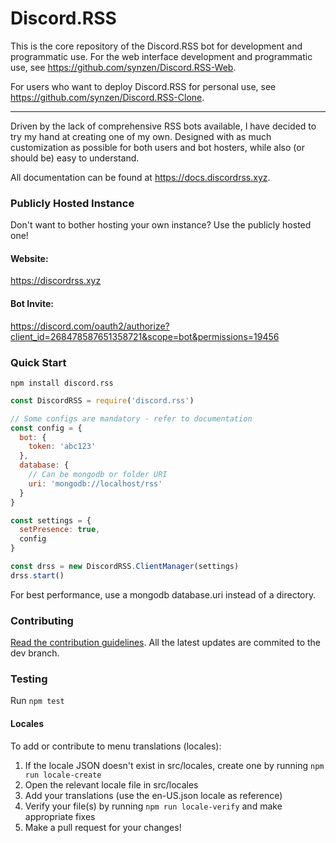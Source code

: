# Discord.RSS

This is the core repository of the Discord.RSS bot for development and programmatic use. For the web interface development and programmatic use, see https://github.com/synzen/Discord.RSS-Web.

For users who want to deploy Discord.RSS for personal use, see https://github.com/synzen/Discord.RSS-Clone.

***

Driven by the lack of comprehensive RSS bots available, I have decided to try my hand at creating one of my own. Designed with as much customization as possible for both users and bot hosters, while also (or should be) easy to understand.

All documentation can be found at https://docs.discordrss.xyz.

### Publicly Hosted Instance

Don't want to bother hosting your own instance? Use the publicly hosted one!

#### Website:

https://discordrss.xyz

#### Bot Invite:

https://discord.com/oauth2/authorize?client_id=268478587651358721&scope=bot&permissions=19456

### Quick Start


```
npm install discord.rss
```

```js
const DiscordRSS = require('discord.rss')

// Some configs are mandatory - refer to documentation
const config = {
  bot: {
    token: 'abc123'
  },
  database: {
    // Can be mongodb or folder URI
    uri: 'mongodb://localhost/rss'
  }
}

const settings = {
  setPresence: true,
  config
}

const drss = new DiscordRSS.ClientManager(settings)
drss.start()
```

For best performance, use a mongodb database.uri instead of a directory.

### Contributing

[Read the contribution guidelines](https://github.com/synzen/Discord.RSS/blob/master/CONTRIBUTING.md). All the latest updates are commited to the dev branch. 

### Testing

Run `npm test`

#### Locales

To add or contribute to menu translations (locales):

1. If the locale JSON doesn't exist in src/locales, create one by running `npm run locale-create`
2. Open the relevant locale file in src/locales
3. Add your translations (use the en-US.json locale as reference)
4. Verify your file(s) by running `npm run locale-verify` and make appropriate fixes
4. Make a pull request for your changes!
